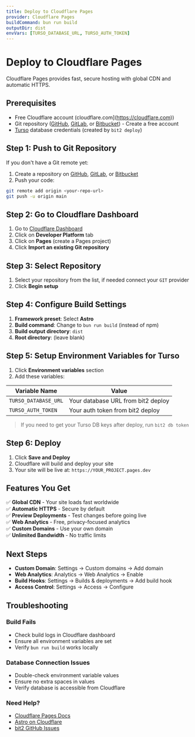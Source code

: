 ```yaml
---
title: Deploy to Cloudflare Pages
provider: Cloudflare Pages
buildCommand: bun run build
outputDir: dist
envVars: [TURSO_DATABASE_URL, TURSO_AUTH_TOKEN]
---
```


# Deploy to Cloudflare Pages

Cloudflare Pages provides fast, secure hosting with global CDN and automatic HTTPS.

## Prerequisites

- Free Cloudflare account (cloudflare.com](https://cloudflare.com))
- Git repository ([GitHub](https://github.com), [GitLab](https://gitlab.com), or [Bitbucket](https://bitbucket.com)) - Create a free account
- [Turso](https://turso.tech) database credentials (created by `bit2 deploy`)

## Step 1: Push to Git Repository

If you don't have a Git remote yet:

1. Create a repository on [GitHub](https://github.com/new), [GitLab](https://gitlab.com/projects/new), or [Bitbucket](https://bitbucket.org/repo/create)
2. Push your code:

```bash
git remote add origin <your-repo-url>
git push -u origin main
```

## Step 2: Go to Cloudflare Dashboard

1. Go to [Cloudflare Dashboard](https://dash.cloudflare.com)
2. Click on **Developer Platform** tab
3. Click on **Pages** (create a Pages project)
4. Click **Import an existing Git repository**

## Step 3: Select Repository

1. Select your repository from the list, if needed connect your `GIT` provider
2. Click **Begin setup**

## Step 4: Configure Build Settings

1. **Framework preset**: Select **Astro**
2. **Build command**: Change to `bun run build` (instead of npm)
3. **Build output directory**: `dist`
4. **Root directory**: (leave blank)

## Step 5: Setup Environment Variables for Turso

1. Click **Environment variables** section
2. Add these variables:

| Variable Name | Value |
|--------------|-------|
| `TURSO_DATABASE_URL` | Your database URL from bit2 deploy |
| `TURSO_AUTH_TOKEN` | Your auth token from bit2 deploy |

> If you need to get your Turso DB keys after deploy, run `bit2 db token`

## Step 6: Deploy

1. Click **Save and Deploy**
2. Cloudflare will build and deploy your site
3. Your site will be live at: `https://YOUR_PROJECT.pages.dev`

## Features You Get

✅ **Global CDN** - Your site loads fast worldwide  
✅ **Automatic HTTPS** - Secure by default  
✅ **Preview Deployments** - Test changes before going live  
✅ **Web Analytics** - Free, privacy-focused analytics  
✅ **Custom Domains** - Use your own domain  
✅ **Unlimited Bandwidth** - No traffic limits  

## Next Steps

- **Custom Domain**: Settings → Custom domains → Add domain
- **Web Analytics**: Analytics → Web Analytics → Enable
- **Build Hooks**: Settings → Builds & deployments → Add build hook
- **Access Control**: Settings → Access → Configure

## Troubleshooting

### Build Fails
- Check build logs in Cloudflare dashboard
- Ensure all environment variables are set
- Verify `bun run build` works locally

### Database Connection Issues
- Double-check environment variable values
- Ensure no extra spaces in values
- Verify database is accessible from Cloudflare

### Need Help?
- [Cloudflare Pages Docs](https://developers.cloudflare.com/pages)
- [Astro on Cloudflare](https://docs.astro.build/en/guides/deploy/cloudflare/)
- [bit2 GitHub Issues](https://github.com/bitbons-ai/bit2/issues)